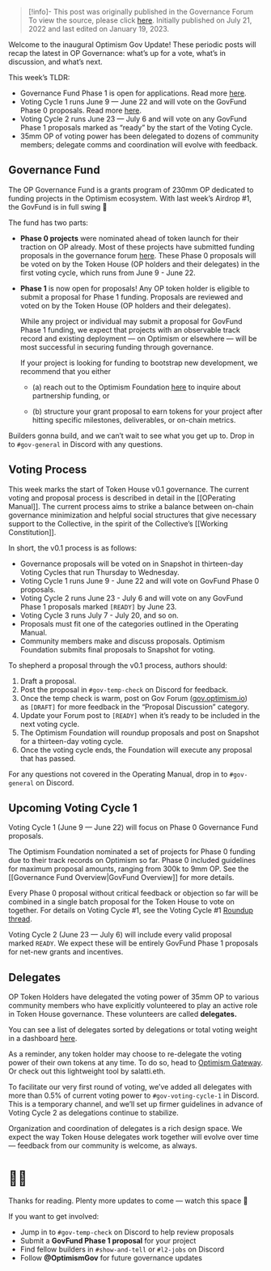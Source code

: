 > [!info]- This post was originally published in the Governance Forum
> To view the source, please click [here](https://gov.optimism.io/t/governance-update-2/3056). Initially published on July 21, 2022 and last edited on January 19, 2023.

<span class="notvisible"></span>
Welcome to the inaugural Optimism Gov Update! These periodic posts will recap the latest in OP Governance: what’s up for a vote, what’s in discussion, and what’s next.

This week’s TLDR:

- Governance Fund Phase 1 is open for applications. Read more [here](https://gov.optimism.io/t/governance-fund-phase-1-how-to-create-a-proposal/216/3).
- Voting Cycle 1 runs June 9 — June 22 and will vote on the GovFund Phase 0 proposals. Read more [here](https://gov.optimism.io/t/voting-cycle-1-roundup/2619).
- Voting Cycle 2 runs June 23 — July 6 and will vote on any GovFund Phase 1 proposals marked as “ready” by the start of the Voting Cycle.
- 35mm OP of voting power has been delegated to dozens of community members; delegate comms and coordination will evolve with feedback.

## Governance Fund

The OP Governance Fund is a grants program of 230mm OP dedicated to funding projects in the Optimism ecosystem. With last week’s Airdrop #1, the GovFund is in full swing 🚀

The fund has two parts:

- **Phase 0 projects** were nominated ahead of token launch for their traction on OP already. Most of these projects have submitted funding proposals in the governance forum [here](https://gov.optimism.io/c/proposals/governance-fund-phase-0-proposals/39). These Phase 0 proposals will be voted on by the Token House (OP holders and their delegates) in the first voting cycle, which runs from June 9 - June 22.
    
- **Phase 1** is now open for proposals! Any OP token holder is eligible to submit a proposal for Phase 1 funding. Proposals are reviewed and voted on by the Token House (OP holders and their delegates).
    
    While any project or individual may submit a proposal for GovFund Phase 1 funding, we expect that projects with an observable track record and existing deployment — on Optimism or elsewhere — will be most successful in securing funding through governance.
    
    If your project is looking for funding to bootstrap new development, we recommend that you either
    
    - (a) reach out to the Optimism Foundation [here](https://optimismpbc.typeform.com/to/IK2MMwN8) to inquire about partnership funding, or
        
    - (b) structure your grant proposal to earn tokens for your project after hitting specific milestones, deliverables, or on-chain metrics.
        

Builders gonna build, and we can’t wait to see what you get up to. Drop in to ``#gov-general`` in Discord with any questions.

## Voting Process

This week marks the start of Token House v0.1 governance. The current voting and proposal process is described in detail in the [[OPerating Manual]]. The current process aims to strike a balance between on-chain governance minimization and helpful social structures that give necessary support to the Collective, in the spirit of the Collective’s [[Working Constitution]].

In short, the v0.1 process is as follows:

- Governance proposals will be voted on in Snapshot in thirteen-day Voting Cycles that run Thursday to Wednesday.
- Voting Cycle 1 runs June 9 - June 22 and will vote on GovFund Phase 0 proposals.
- Voting Cycle 2 runs June 23 - July 6 and will vote on any GovFund Phase 1 proposals marked `[READY]` by June 23.
- Voting Cycle 3 runs July 7 - July 20, and so on.
- Proposals must fit one of the categories outlined in the Operating Manual.
- Community members make and discuss proposals. Optimism Foundation submits final proposals to Snapshot for voting.

To shepherd a proposal through the v0.1 process, authors should:

1. Draft a proposal.
2. Post the proposal in ``#gov-temp-check`` on Discord for feedback.
3. Once the temp check is warm, post on Gov Forum ([gov.optimism.io](http://gov.optimism.io/)) as `[DRAFT]` for more feedback in the “Proposal Discussion” category.
4. Update your Forum post to `[READY]` when it’s ready to be included in the next voting cycle.
5. The Optimism Foundation will roundup proposals and post on Snapshot for a thirteen-day voting cycle.
6. Once the voting cycle ends, the Foundation will execute any proposal that has passed.

For any questions not covered in the Operating Manual, drop in to ``#gov-general`` on Discord.

## Upcoming Voting Cycle 1

Voting Cycle 1 (June 9 — June 22) will focus on Phase 0 Governance Fund proposals.

The Optimism Foundation nominated a set of projects for Phase 0 funding due to their track records on Optimism so far. Phase 0 included guidelines for maximum proposal amounts, ranging from 300k to 9mm OP. See the [[Governance Fund Overview|GovFund Overview]] for more details.

Every Phase 0 proposal without critical feedback or objection so far will be combined in a single batch proposal for the Token House to vote on together. For details on Voting Cycle #1, see the Voting Cycle #1 [Roundup thread](https://gov.optimism.io/t/voting-cycle-1-roundup/2619).

Voting Cycle 2 (June 23 — July 6) will include every valid proposal marked `READY`. We expect these will be entirely GovFund Phase 1 proposals for net-new grants and incentives.

## Delegates

OP Token Holders have delegated the voting power of 35mm OP to various community members who have explicitly volunteered to play an active role in Token House governance. These volunteers are called **delegates.**

You can see a list of delegates sorted by delegations or total voting weight in a dashboard [here](https://dune.com/optimismpbc/optimism-op-token-house).

As a reminder, any token holder may choose to re-delegate the voting power of their own tokens at any time. To do so, head to [Optimism Gateway](http://app.optimism.io/airdrop/delegate). Or check out this lightweight tool by salatti.eth.

To facilitate our very first round of voting, we’ve added all delegates with more than 0.5% of current voting power to ``#gov-voting-cycle-1`` in Discord. This is a temporary channel, and we’ll set up firmer guidelines in advance of Voting Cycle 2 as delegations continue to stabilize.

Organization and coordination of delegates is a rich design space. We expect the way Token House delegates work together will evolve over time — feedback from our community is welcome, as always.

# 🔴✨

Thanks for reading. Plenty more updates to come — watch this space 👀

If you want to get involved:

- Jump in to ``#gov-temp-check`` on Discord to help review proposals
- Submit a **GovFund Phase 1 proposal** for your project
- Find fellow builders in ``#show-and-tell`` or ``#l2-jobs`` on Discord
- Follow **@OptimismGov** for future governance updates
